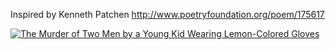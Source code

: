 
Inspired by Kenneth Patchen
http://www.poetryfoundation.org/poem/175617

[![The Murder of Two Men by a Young Kid Wearing Lemon-Colored Gloves](https://img.youtube.com/vi/EMnybWXkcpw/0.jpg)](https://www.youtube.com/watch?v=EMnybWXkcpw)
